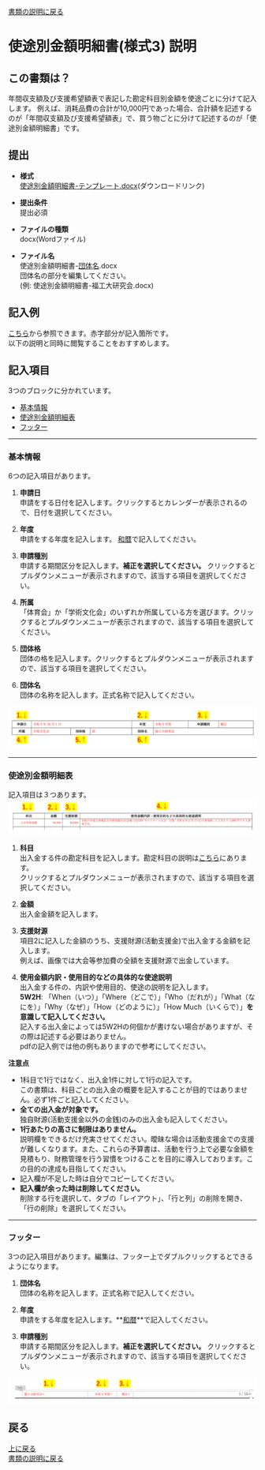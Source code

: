 [書類の説明に戻る](./書類の説明.md)
# 使途別金額明細書(様式3) 説明

## この書類は？
年間収支額及び支援希望額表で表記した勘定科目別金額を使途ごとに分けて記入します。
例えば、消耗品費の合計が10,000円であった場合、合計額を記述するのが「年間収支額及び支援希望額表」で、買う物ごとに分けて記述するのが「使途別金額明細書」です。


## 提出

- **様式**  
[使途別金額明細書-テンプレート.docx](https://github.com/daigi-fit/publish/raw/main/budget-and-grant/correction/distribution/%E4%BD%BF%E9%80%94%E5%88%A5%E9%87%91%E9%A1%8D%E6%98%8E%E7%B4%B0%E6%9B%B8-%E3%83%86%E3%83%B3%E3%83%97%E3%83%AC%E3%83%BC%E3%83%88.docx)(ダウンロードリンク)  

- **提出条件**  
提出必須  

- **ファイルの種類**  
docx(Wordファイル)  

- **ファイル名**  
使途別金額明細書-<ins>団体名</ins>.docx  
団体名の部分を編集してください。  
(例: 使途別金額明細書-福工大研究会.docx)  



## 記入例
[こちら](./sample/使途別金額明細書-記入例.pdf)から参照できます。赤字部分が記入箇所です。  
以下の説明と同時に閲覧することをおすすめします。



## 記入項目
3つのブロックに分かれています。
- [基本情報](#基本情報)
- [使途別金額明細表](#使途別金額明細表)
- [フッター](#フッター)

*****

### 基本情報
6つの記入項目があります。

1. **申請日**  
申請をする日付を記入します。クリックするとカレンダーが表示されるので、日付を選択してください。

2. **年度**  
申請をする年度を記入します。
<string><ins>和暦</ins></string>で記入してください。  

3. **申請種別**  
申請する期間区分を記入します。**補正を選択してください。** クリックするとプルダウンメニューが表示されますので、該当する項目を選択してください。 

4. **所属**  
「体育会」か「学術文化会」のいずれか所属している方を選びます。クリックするとプルダウンメニューが表示されますので、該当する項目を選択してください。

5. **団体格**  
団体の格を記入します。クリックするとプルダウンメニューが表示されますので、該当する項目を選択してください。

6. **団体名**  
団体の名称を記入します。正式名称で記入してください。

![使途別金額明細書 基本情報](./image/使途別金額明細書-基本情報.png)

*****

### 使途別金額明細表
記入項目は３つあります。
![使途別金額明細書 使途別金額明細表](./image/使途別金額明細書-使途別金額明細表.png)

1. **科目**  
出入金する件の勘定科目を記入します。勘定科目の説明は[こちら](./勘定科目表.md)にあります。  
クリックするとプルダウンメニューが表示されますので、該当する項目を選択してください。

2. **金額**  
出入金金額を記入します。

2. **支援財源**  
項目2に記入した金額のうち、支援財源(活動支援金)で出入金する金額を記入します。  
例えば、画像では大会等参加費の全額を支援財源で出金しています。

4. **使用金額内訳・使用目的などの具体的な使途説明**  
出入金する件の、内訳や使用目的、使途の説明を記入します。  
**5W2H**: 「When（いつ）」「Where（どこで）」「Who（だれが）」「What（なにを）」「Why（なぜ）」「How（どのように）」「How Much（いくらで）」**を意識して記入してください。**  
記入する出入金によっては5W2Hの何個かが書けない場合がありますが、その際は記述する必要はありません。    
pdfの記入例では他の例もありますので参考にしてください。

**注意点**
- 1科目で1行ではなく、出入金1件に対して1行の記入です。  
この書類は、科目ごとの出入金の概要を記入することが目的ではありません。必ず1件ごと記入してください。  
- **全ての出入金が対象です。**  
独自財源(活動支援金以外の金銭)のみの出入金も記入してください。
- **1行あたりの高さに制限はありません。**  
説明欄をできるだけ充実させてください。曖昧な場合は活動支援金での支援が難しくなります。また、これらの予算書は、活動を行う上で必要な金額を見積もり、財務管理を行う習慣をつけることを目的に導入しております。この目的の達成も目指してください。
- 記入欄が不足した時は自分でコピーしてください。
- **記入欄が余った時は削除してください。**  
削除する行を選択して、タブの「レイアウト」、「行と列」の削除を開き、「行の削除」を選択してください。

*****

### フッター
3つの記入項目があります。編集は、フッター上でダブルクリックするとできるようになります。
1. **団体名**  
団体の名称を記入します。正式名称で記入してください。

2. **年度**  
申請をする年度を記入します。**<ins>和暦</ins>**で記入してください。  

3. **申請種別**  
申請する期間区分を記入します。**補正を選択してください。** クリックするとプルダウンメニューが表示されますので、該当する項目を選択してください。 

![使途別金額明細書 フッター](./image/使途別金額明細書-フッター.png)


## 戻る
[上に戻る](#使途別金額明細書様式3-説明)  
[書類の説明に戻る](./書類の説明.md)  